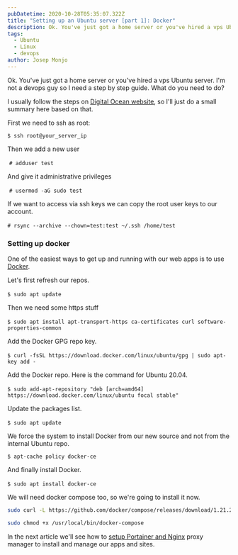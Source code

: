 ```yaml
---
pubDatetime: 2020-10-28T05:35:07.322Z
title: "Setting up an Ubuntu server [part 1]: Docker"
description: Ok. You've just got a home server or you've hired a vps Ubuntu server. I'm not a devops guy so I need a step by step guide. What do you need to do?
tags:
  - Ubuntu
  - Linux
  - devops
author: Josep Monjo
---
```


Ok. You've just got a home server or you've hired a vps Ubuntu server. I'm not a devops guy so I need a step by step guide. What do you need to do?

I usually follow the steps on [Digital Ocean website](https://www.digitalocean.com/community/tutorials/initial-server-setup-with-ubuntu-20-04), so I'll just do a small summary here based on that.

First we need to ssh as root:

```terminal
‌$ ssh root@your_server_ip
```

Then we add a new user

‌ `# adduser test`

And give it administrative privileges

‌ `# usermod -aG sudo test`

If we want to access via ssh keys we can copy the root user keys to our account.

‌`# rsync --archive --chown=test:test ~/.ssh /home/test`

### Setting up docker

One of the easiest ways to get up and running with our web apps is to use [Docker](https://www.digitalocean.com/community/tutorials/how-to-install-and-use-docker-on-ubuntu-20-04-es).

Let's first refresh our repos.

‌`$ sudo apt update`

Then we need some https stuff

‌`$ sudo apt install apt-transport-https ca-certificates curl software-properties-common`

Add the Docker GPG repo key.

‌`$ curl -fsSL https://download.docker.com/linux/ubuntu/gpg | sudo apt-key add -`

Add the Docker repo. Here is the command for Ubuntu 20.04.

‌`$ sudo add-apt-repository "deb [arch=amd64] https://download.docker.com/linux/ubuntu focal stable"`

Update the packages list.

‌`$ sudo apt update`

We force the system to install Docker from our new source and not from the internal Ubuntu repo.

`$ apt-cache policy docker-ce`

And finally install Docker.

‌`$ sudo apt install docker-ce`

We will need docker compose too, so we're going to install it now.

```bash
sudo curl -L https://github.com/docker/compose/releases/download/1.21.2/docker-compose-`uname -s`-`uname -m` -o /usr/local/bin/docker-compose

sudo chmod +x /usr/local/bin/docker-compose
```

In the next article we'll see how to [setup Portainer and Nginx](/posts/2020-10-29-setting-up-an-ubuntu-server-part-2-portainer-and-nginx) proxy manager to install and manage our apps and sites.
